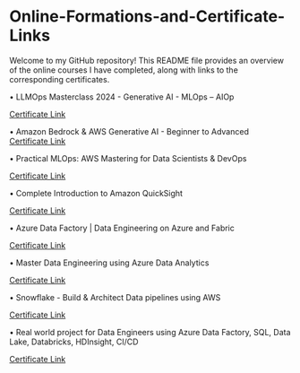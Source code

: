 # Online-Formations-and-Certificate-Links
Welcome to my GitHub repository! This README file provides an overview of the online courses I have completed, along with links to the corresponding certificates.

•	LLMOps Masterclass 2024 - Generative AI - MLOps – AIOp                                                                                   

   [ Certificate Link](https://www.udemy.com/certificate/UC-4e53b3b9-1cdb-4e91-8bc1-19de42af5be5/)
   
•	Amazon Bedrock & AWS Generative AI - Beginner to Advanced   
  [ Certificate Link](https://www.udemy.com/certificate/UC-d3b31f14-7618-4b7b-a5d5-b4c3932a6de7/)


•	Practical MLOps: AWS Mastering for Data Scientists & DevOps    

 [ Certificate Link](https://www.udemy.com/certificate/UC-d3b31f14-7618-4b7b-a5d5-b4c3932a6de7/)

•	Complete Introduction to Amazon QuickSight   

 [ Certificate Link](https://www.udemy.com/certificate/UC-93721944-fe8e-4291-80c4-423d3fbc8b05/)

•	Azure Data Factory | Data Engineering on Azure and Fabric   

 [ Certificate Link](https://www.udemy.com/certificate/UC-560cd565-ddcd-4863-a746-51ccb8e832aa/)

•	Master Data Engineering using Azure Data Analytics   

 [ Certificate Link](https://www.udemy.com/certificate/UC-b5cb4207-a082-4482-bbaa-e1f048fabf61/)

•	Snowflake - Build & Architect Data pipelines using AWS    

 [ Certificate Link](https://www.udemy.com/certificate/UC-7be25872-56b7-45ff-b460-1ed152f2311f/)

•	Real world project for Data Engineers using Azure Data Factory, SQL, Data Lake, Databricks,  HDInsight, CI/CD  

 [ Certificate Link](https://www.udemy.com/certificate/UC-279cd72f-a441-4094-84b0-674d7c3b3738/)

 
